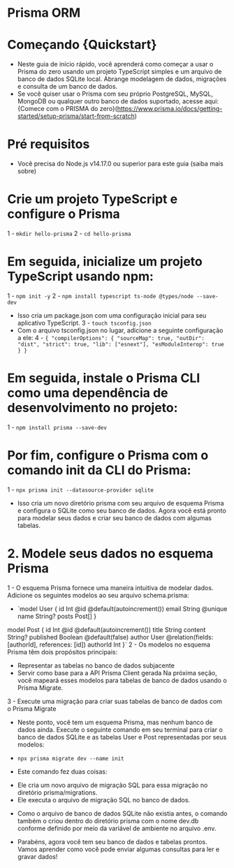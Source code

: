 # Prisma ORM
# Começando {Quickstart}
- Neste guia de início rápido, você aprenderá como começar a usar o Prisma do zero usando um projeto TypeScript simples e um arquivo de banco de dados SQLite local.  Abrange modelagem de dados, migrações e consulta de um banco de dados.
- Se você quiser usar o Prisma com seu próprio PostgreSQL, MySQL, MongoDB ou qualquer outro banco de dados suportado, acesse aqui: {Comece com o PRISMA do zero}(https://www.prisma.io/docs/getting-started/setup-prisma/start-from-scratch)
# Pré requisitos
- Você precisa do Node.js v14.17.0 ou superior para este guia (saiba mais sobre)

# Crie um projeto TypeScript e configure o Prisma
1 - `mkdir hello-prisma`
2 - `cd hello-prisma`
# Em seguida, inicialize um projeto TypeScript usando npm:
1 - `npm init -y`
2 - `npm install typescript ts-node @types/node --save-dev`
- Isso cria um package.json com uma configuração inicial para seu aplicativo TypeScript.
3 - `touch tsconfig.json`
- Com o arquivo tsconfig.json no lugar, adicione a seguinte configuração a ele:
4 - `{
  "compilerOptions": {
    "sourceMap": true,
    "outDir": "dist",
    "strict": true,
    "lib": ["esnext"],
    "esModuleInterop": true
  }
}`

# Em seguida, instale o Prisma CLI como uma dependência de desenvolvimento no projeto:
1 - `npm install prisma --save-dev`
# Por fim, configure o Prisma com o comando init da CLI do Prisma:
1 - `npx prisma init --datasource-provider sqlite`
- Isso cria um novo diretório prisma com seu arquivo de esquema Prisma e configura o SQLite como seu banco de dados.  Agora você está pronto para modelar seus dados e criar seu banco de dados com algumas tabelas.

# 2. Modele seus dados no esquema Prisma
1 - O esquema Prisma fornece uma maneira intuitiva de modelar dados.  Adicione os seguintes modelos ao seu arquivo schema.prisma:
- `model User {
  id    Int     @id @default(autoincrement())
  email String  @unique
  name  String?
  posts Post[]
}

model Post {
  id        Int     @id @default(autoincrement())
  title     String
  content   String?
  published Boolean @default(false)
  author    User    @relation(fields: [authorId], references: [id])
  authorId  Int
}`
2 - Os modelos no esquema Prisma têm dois propósitos principais:
* Representar as tabelas no banco de dados subjacente
* Servir como base para a API Prisma Client gerada
Na próxima seção, você mapeará esses modelos para tabelas de banco de dados usando o Prisma Migrate.

3 - Execute uma migração para criar suas tabelas de banco de dados com o Prisma Migrate
- Neste ponto, você tem um esquema Prisma, mas nenhum banco de dados ainda.  Execute o seguinte comando em seu terminal para criar o banco de dados SQLite e as tabelas User e Post representadas por seus modelos:

- `npx prisma migrate dev --name init`
- Este comando fez duas coisas:
* Ele cria um novo arquivo de migração SQL para essa migração no diretório prisma/migrations.
* Ele executa o arquivo de migração SQL no banco de dados.

- Como o arquivo de banco de dados SQLite não existia antes, o comando também o criou dentro do diretório prisma com o nome dev.db conforme definido por meio da variável de ambiente no arquivo .env.

- Parabéns, agora você tem seu banco de dados e tabelas prontos.  Vamos aprender como você pode enviar algumas consultas para ler e gravar dados!


